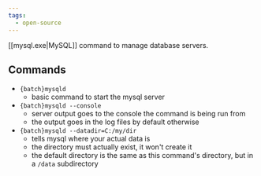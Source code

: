 ```yaml
---
tags:
  - open-source
---
```

[[mysql.exe|MySQL]] command to manage database servers.

## Commands

- `{batch}mysqld`
	- basic command to start the mysql server
- `{batch}mysqld --console`
	- server output goes to the console the command is being run from
	- the output goes in the log files by default otherwise
- `{batch}mysqld --datadir=C:/my/dir`
	- tells mysql where your actual data is
	- the directory must actually exist, it won't create it
	- the default directory is the same as this command's directory, but in a `/data` subdirectory